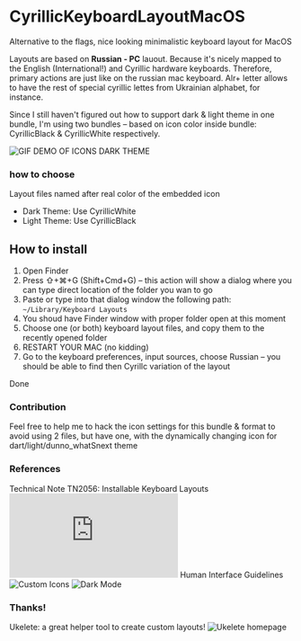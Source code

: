 # CyrillicKeyboardLayoutMacOS
Alternative to the flags, nice looking minimalistic keyboard layout for MacOS

Layouts are based on **Russian - PC** lauout. Because it's nicely mapped to the English (International!) and Cyrillic hardware keyboards. Therefore, primary actions are just like on the russian mac keyboard. Alr+ letter allows to have the rest of special cyrillic lettes from Ukrainian alphabet, for instance.

Since I still haven't figured out how to support dark & light theme in one bundle, I'm using two bundles – based on icon color inside bundle: CyrillicBlack & CyrillicWhite respectively.

![GIF DEMO OF ICONS DARK THEME](https://j.gifs.com/r8NY2E.gif)

### how to choose

Layout files named after real color of the embedded icon

- Dark Theme: Use CyrillicWhite
- Light Theme: Use CyrillicBlack


## How to install

1. Open Finder
2. Press ⇧+⌘+G (Shift+Cmd+G) – this action will show a dialog where you can type direct location of the folder you wan to go
3. Paste or type into that dialog window the following path: `~/Library/Keyboard Layouts`
4. You shoud have Finder window with proper folder open at this moment
5. Choose one (or both) keyboard layout files, and copy them to the recently opened folder
6. RESTART YOUR MAC (no kidding)
7. Go to the keyboard preferences, input sources, choose Russian – you should be able to find then Cyrillc variation of the layout

Done

### Contribution
Feel free to help me to hack the icon settings for this bundle & format to avoid using 2 files, but have one, with the dynamically changing icon for dart/light/dunno_whatSnext theme

### References
Technical Note TN2056: Installable Keyboard Layouts
![Link to Apple Documentation](https://developer.apple.com/library/archive/technotes/tn2056/_index.html)
Human Interface Guidelines
![Custom Icons](https://developer.apple.com/design/human-interface-guidelines/macos/icons-and-images/custom-icons/)
![Dark Mode](https://developer.apple.com/design/human-interface-guidelines/macos/visual-design/dark-mode/)

### Thanks!

Ukelete: a great helper tool to create custom layouts!
![Ukelete homepage](http://software.sil.org/ukelele/)


